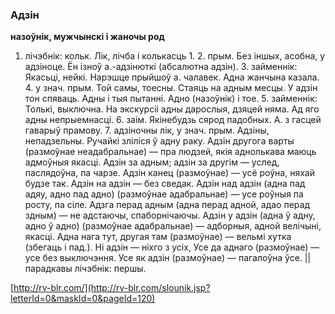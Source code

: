 ### Адзін
**назоўнік, мужчынскі і жаночы род**

1. лічэбнік: кольк. Лік, лічба і колькасць 1. 2. прым. Без іншых, асобна, у адзіноце. Ён ізноў а.-адзінюткі (абсалютна адзін). З. займеннік: Якасьці, нейкі. Нарэшце прыйшоў а. чалавек. Адна жанчына казала. 4. у знач. прым. Той самы, тоесны. Стаяць на адным месцы. У адзін тон спяваць. Адны і тыя пытанні. Адно (назоўнік) і тое. 5. займеннік: Толькі, выключна. На экскурсіі адны дарослыя, дзяцей няма. Ад яго адны непрыемнасці. 6. заім. Якінебудзь сярод падобных. А. з гасцей гаварыў прамову. 7. адзіночны лік, у знач. прым. Адзіны, непадзельны. Ручайкі зліліся ў адну раку. Адзін другога варты (размоўнае неадабральнае) — пра людзей, якія аднолькава маюць адмоўныя якасці. Адзін за адным; адзін за другім — услед, паслядоўна, па чарзе. Адзін канец (размоўнае) — усё роўна, няхай будзе так. Адзін на адзін — без сведак. Адзін над адзін (адна пад адяу, адно пад адно) (размоўнае адабральнае) — усе роўныя па росту, па сіле. Адзга перад адным (адна перад адной, адао перад здным) — не адстаючы, спаборнічаючы. Адзін у адзін (адна ў адну, адно ў адно) (размоўнае адабральнае) — адборныя, адной велічыні, якасці. Адна нага тут, другая там (размоўнае) — вельмі хутка (збегаць і пад.). Ні адзін — ніхго з усіх, Усе да аднаго (размоўнае) — усе без выключэння. Усе як адзін (размоўнае) — пагалоўна ўсе. || парадкавы лічэбнік: першы.

<a rel="author">[http://rv-blr.com/](http://rv-blr.com/slounik.jsp?letterId=0&maskId=0&pageId=120)</a>
